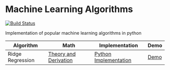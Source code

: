 # Machine Learning Algorithms
[![Build Status](https://travis-ci.com/vivekkr12/machine-learning-algorithms.svg?branch=master)](https://travis-ci.com/vivekkr12/machine-learning-algorithms)

Implementation of popular machine learning algorithms in python

|Algorithm|Math|Implementation|Demo|
|---------|------|--------------|----|
|Ridge Regression|[Theory and Derivation](theory/ridge_regression.ipynb)|[Python Implementation](pymlalgo/regression/ridge_regression.py)|[Demo](demo/ridge_regression_demo.ipynb)|
